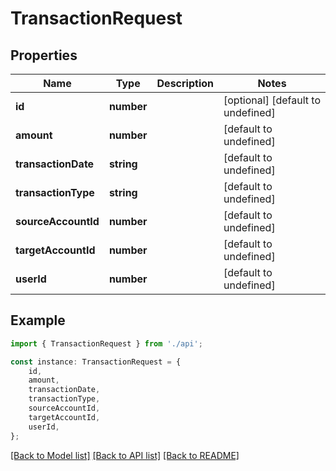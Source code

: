 # TransactionRequest


## Properties

Name | Type | Description | Notes
------------ | ------------- | ------------- | -------------
**id** | **number** |  | [optional] [default to undefined]
**amount** | **number** |  | [default to undefined]
**transactionDate** | **string** |  | [default to undefined]
**transactionType** | **string** |  | [default to undefined]
**sourceAccountId** | **number** |  | [default to undefined]
**targetAccountId** | **number** |  | [default to undefined]
**userId** | **number** |  | [default to undefined]

## Example

```typescript
import { TransactionRequest } from './api';

const instance: TransactionRequest = {
    id,
    amount,
    transactionDate,
    transactionType,
    sourceAccountId,
    targetAccountId,
    userId,
};
```

[[Back to Model list]](../README.md#documentation-for-models) [[Back to API list]](../README.md#documentation-for-api-endpoints) [[Back to README]](../README.md)
